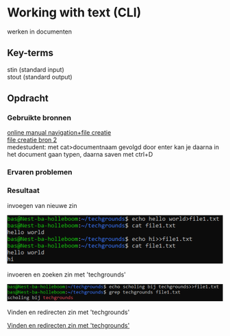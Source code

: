 # Working with text (CLI)
werken in documenten

## Key-terms
stin (standard input)  
stout (standard output)  

	
## Opdracht
### Gebruikte bronnen
[online manual navigation+file creatie](https://www.pluralsight.com/guides/beginner-linux-navigation-manual)  
[file creatie bron 2](https://monovm.com/blog/how-to-create-a-text-file-in-linux/)  
medestudent: met cat>documentnaam gevolgd door enter kan je daarna in het document gaan typen, daarna saven met ctrl+D

### Ervaren problemen


### Resultaat
invoegen van nieuwe zin


![invoegen van nieuwe zin](/01_Linux_1/images/invoeren-meer-tekst.PNG)  

invoeren en zoeken zin met 'techgrounds'

![invoeren en zoeken zin met 'techgrounds'](/01_Linux_1/images/invoeging+zoeken-techgrounds.PNG)  

Vinden en redirecten zin met 'techgrounds'

[Vinden en redirecten zin met 'techgrounds'](../01_Linux_1/images/redirect.png)
